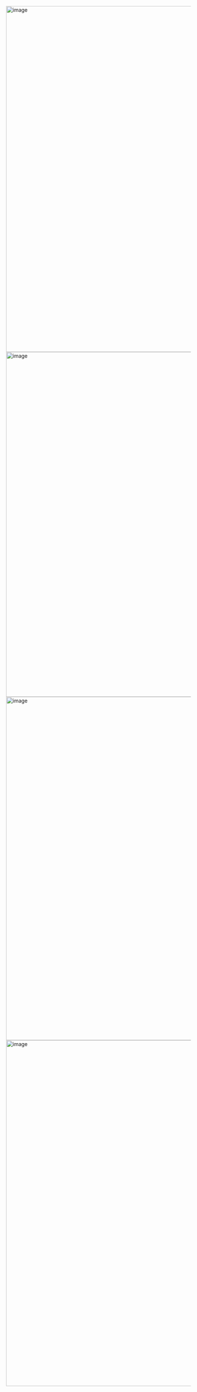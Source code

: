 <img width="944" alt="image" src="https://github.com/user-attachments/assets/c1e8251a-a691-4273-a164-7a9389dd29f0" />
<img width="941" alt="image" src="https://github.com/user-attachments/assets/988c25ea-8702-4886-9160-bf6b178d8825" />
<img width="937" alt="image" src="https://github.com/user-attachments/assets/89081c8d-35e9-4e79-9310-af18822cdb79" />
<img width="944" alt="image" src="https://github.com/user-attachments/assets/62f40000-7051-40f3-b72b-8704b3328c3b" />
